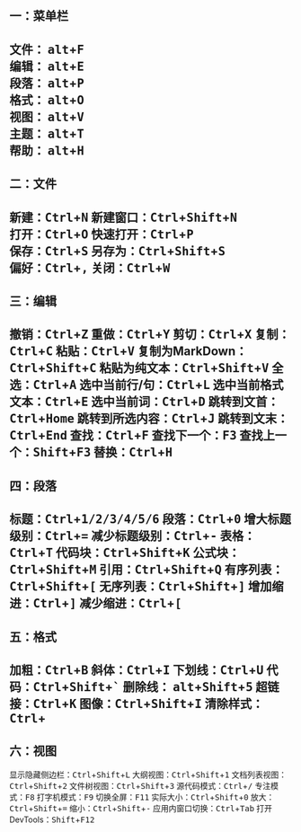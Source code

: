 ## 一：菜单栏

文件： <kbd>alt</kbd>+<kbd>F</kbd>  
编辑： <kbd>alt</kbd>+<kbd>E</kbd>  
段落： <kbd>alt</kbd>+<kbd>P</kbd>  
格式： <kbd>alt</kbd>+<kbd>O</kbd>  
视图： <kbd>alt</kbd>+<kbd>V</kbd>  
主题： <kbd>alt</kbd>+<kbd>T</kbd>  
帮助： <kbd>alt</kbd>+<kbd>H</kbd>  
---
## 二：文件

新建：<kbd>Ctrl</kbd>+<kbd>N</kbd> 
新建窗口：<kbd>Ctrl</kbd>+<kbd>Shift</kbd>+<kbd>N</kbd>  
打开：<kbd>Ctrl</kbd>+<kbd>O</kbd> 
快速打开：<kbd>Ctrl</kbd>+<kbd>P</kbd>  
保存：<kbd>Ctrl</kbd>+<kbd>S</kbd> 
另存为：<kbd>Ctrl</kbd>+<kbd>Shift</kbd>+<kbd>S</kbd>  
偏好：<kbd>Ctrl</kbd>+<kbd>,</kbd>
关闭：<kbd>Ctrl</kbd>+<kbd>W</kbd>
---
## 三：编辑

撤销：<kbd>Ctrl</kbd>+<kbd>Z</kbd>
重做：<kbd>Ctrl</kbd>+<kbd>Y</kbd>
剪切：<kbd>Ctrl</kbd>+<kbd>X</kbd>
复制：<kbd>Ctrl</kbd>+<kbd>C</kbd>
粘贴：<kbd>Ctrl</kbd>+<kbd>V</kbd>
复制为MarkDown：<kbd>Ctrl</kbd>+<kbd>Shift</kbd>+<kbd>C</kbd>
粘贴为纯文本：<kbd>Ctrl</kbd>+<kbd>Shift</kbd>+<kbd>V</kbd>
全选：<kbd>Ctrl</kbd>+<kbd>A</kbd>
选中当前行/句：<kbd>Ctrl</kbd>+<kbd>L</kbd>
选中当前格式文本：<kbd>Ctrl</kbd>+<kbd>E</kbd>
选中当前词：<kbd>Ctrl</kbd>+<kbd>D</kbd>
跳转到文首：<kbd>Ctrl</kbd>+<kbd>Home</kbd>
跳转到所选内容：<kbd>Ctrl</kbd>+<kbd>J</kbd>
跳转到文末：<kbd>Ctrl</kbd>+<kbd>End</kbd>
查找：<kbd>Ctrl</kbd>+<kbd>F</kbd>
查找下一个：<kbd>F3</kbd>
查找上一个：<kbd>Shift</kbd>+<kbd>F3</kbd>
替换：<kbd>Ctrl</kbd>+<kbd>H</kbd>
---
## 四：段落

标题：<kbd>Ctrl</kbd>+<kbd>1/2/3/4/5/6</kbd>
段落：<kbd>Ctrl</kbd>+<kbd>0</kbd>
增大标题级别：<kbd>Ctrl</kbd>+<kbd>=</kbd>
减少标题级别：<kbd>Ctrl</kbd>+<kbd>-</kbd>
表格：<kbd>Ctrl</kbd>+<kbd>T</kbd>
代码块：<kbd>Ctrl</kbd>+<kbd>Shift</kbd>+<kbd>K</kbd>
公式块：<kbd>Ctrl</kbd>+<kbd>Shift</kbd>+<kbd>M</kbd>
引用：<kbd>Ctrl</kbd>+<kbd>Shift</kbd>+<kbd>Q</kbd>
有序列表：<kbd>Ctrl</kbd>+<kbd>Shift</kbd>+<kbd>[</kbd>
无序列表：<kbd>Ctrl</kbd>+<kbd>Shift</kbd>+<kbd>]</kbd>
增加缩进：<kbd>Ctrl</kbd>+<kbd>]</kbd>
减少缩进：<kbd>Ctrl</kbd>+<kbd>[</kbd>
---
## 五：格式

加粗：<kbd>Ctrl</kbd>+<kbd>B</kbd>
斜体：<kbd>Ctrl</kbd>+<kbd>I</kbd>
下划线：<kbd>Ctrl</kbd>+<kbd>U</kbd>
代码：<kbd>Ctrl</kbd>+<kbd>Shift</kbd>+<kbd>`</kbd>
删除线： <kbd>alt</kbd>+<kbd>Shift</kbd>+<kbd>5</kbd>
超链接：<kbd>Ctrl</kbd>+<kbd>K</kbd>
图像：<kbd>Ctrl</kbd>+<kbd>Shift</kbd>+<kbd>I</kbd>
清除样式：<kbd>Ctrl</kbd>+
---
## 六：视图

显示隐藏侧边栏：<kbd>Ctrl</kbd>+<kbd>Shift</kbd>+<kbd>L</kbd>
大纲视图：<kbd>Ctrl</kbd>+<kbd>Shift</kbd>+<kbd>1</kbd>
文档列表视图：<kbd>Ctrl</kbd>+<kbd>Shift</kbd>+<kbd>2</kbd>
文件树视图：<kbd>Ctrl</kbd>+<kbd>Shift</kbd>+<kbd>3</kbd>
源代码模式：<kbd>Ctrl</kbd>+<kbd>/</kbd>
专注模式：<kbd>F8</kbd>
打字机模式：<kbd>F9</kbd>
切换全屏：<kbd>F11</kbd>
实际大小：<kbd>Ctrl</kbd>+<kbd>Shift</kbd>+<kbd>0</kbd>
放大：<kbd>Ctrl</kbd>+<kbd>Shift</kbd>+<kbd>=</kbd>
缩小：<kbd>Ctrl</kbd>+<kbd>Shift</kbd>+<kbd>-</kbd>
应用内窗口切换：<kbd>Ctrl</kbd>+<kbd>Tab</kbd>
打开DevTools：<kbd>Shift</kbd>+<kbd>F12</kbd>